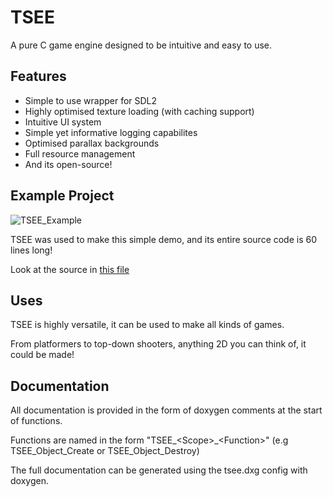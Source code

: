 # TSEE

A pure C game engine designed to be intuitive and easy to use.

## Features

* Simple to use wrapper for SDL2
* Highly optimised texture loading (with caching support)
* Intuitive UI system
* Simple yet informative logging capabilites
* Optimised parallax backgrounds
* Full resource management
* And its open-source!

## Example Project

![TSEE_Example](https://user-images.githubusercontent.com/54776821/149760801-7c6dd131-e08a-4d20-9296-9f34fef48dd1.gif)

TSEE was used to make this simple demo, and its entire source code is 60 lines long!

Look at the source in [this file](https://github.com/EvieUwU/TSEE/blob/master/src/main.c)

## Uses

TSEE is highly versatile, it can be used to make all kinds of games.

From platformers to top-down shooters, anything 2D you can think of, it could be made!

## Documentation

All documentation is provided in the form of doxygen comments at the start of functions.

Functions are named in the form "TSEE_\<Scope>_\<Function>" (e.g TSEE_Object_Create or TSEE_Object_Destroy)

The full documentation can be generated using the tsee.dxg config with doxygen.
